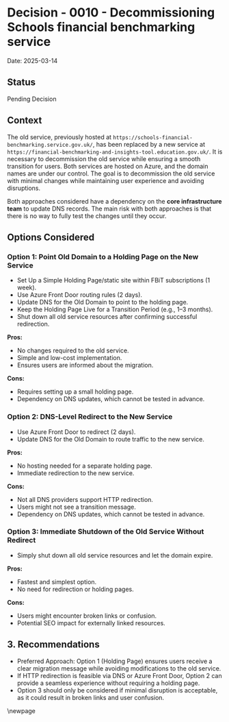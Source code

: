 # Decision - 0010 - Decommissioning Schools financial benchmarking service

Date: 2025-03-14

## Status

Pending Decision

## Context

The old service, previously hosted at `https://schools-financial-benchmarking.service.gov.uk/`, has been replaced by a new service at `https://financial-benchmarking-and-insights-tool.education.gov.uk/`. It is necessary to decommission the old service while ensuring a smooth transition for users. Both services are hosted on Azure, and the domain names are under our control. The goal is to decommission the old service with minimal changes while maintaining user experience and avoiding disruptions.

Both approaches considered have a dependency on the **core infrastructure team** to update DNS records. The main risk with both approaches is that there is no way to fully test the changes until they occur.

## Options Considered

### Option 1: Point Old Domain to a Holding Page on the New Service

- Set Up a Simple Holding Page/static site within FBiT subscriptions (1 week).
- Use Azure Front Door routing rules (2 days).
- Update DNS for the Old Domain to point to the holding page.
- Keep the Holding Page Live for a Transition Period (e.g., 1–3 months).
- Shut down all old service resources after confirming successful redirection.

**Pros:**

- No changes required to the old service.
- Simple and low-cost implementation.
- Ensures users are informed about the migration.

**Cons:**

- Requires setting up a small holding page.
- Dependency on DNS updates, which cannot be tested in advance.

### Option 2: DNS-Level Redirect to the New Service

- Use Azure Front Door to redirect (2 days).
- Update DNS for the Old Domain to route traffic to the new service.

**Pros:**

- No hosting needed for a separate holding page.
- Immediate redirection to the new service.

**Cons:**

- Not all DNS providers support HTTP redirection.
- Users might not see a transition message.
- Dependency on DNS updates, which cannot be tested in advance.

### Option 3: Immediate Shutdown of the Old Service Without Redirect

- Simply shut down all old service resources and let the domain expire.

**Pros:**

- Fastest and simplest option.
- No need for redirection or holding pages.

**Cons:**

- Users might encounter broken links or confusion.
- Potential SEO impact for externally linked resources.

## 3. Recommendations

- Preferred Approach: Option 1 (Holding Page) ensures users receive a clear migration message while avoiding modifications to the old service.
- If HTTP redirection is feasible via DNS or Azure Front Door, Option 2 can provide a seamless experience without requiring a holding page.
- Option 3 should only be considered if minimal disruption is acceptable, as it could result in broken links and user confusion.

<!-- Leave the rest of this page blank -->
\newpage
